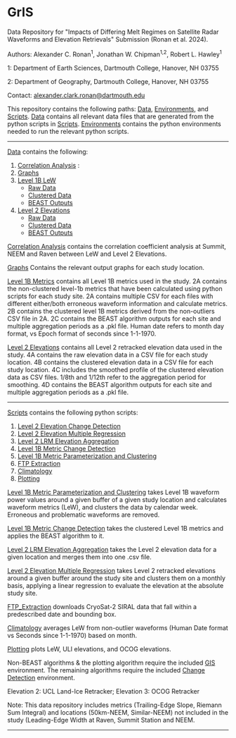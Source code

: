 # GrIS
Data Repository for "Impacts of Differing Melt Regimes on Satellite Radar Waveforms and Elevation Retrievals" Submission (Ronan et al. 2024).

Authors:
Alexander C. Ronan<sup>1</sup>, Jonathan W. Chipman<sup>1,2</sup>, Robert L. Hawley<sup>1</sup>

1: Department of Earth Sciences, Dartmouth College, Hanover, NH 03755

2: Department of Geography, Dartmouth College, Hanover, NH 03755

Contact: alexander.clark.ronan@dartmouth.edu


This repository contains the following paths: [Data](/Data/), [Environments](/Environments/), and [Scripts](/Scripts/).
[Data](/Data/) contains all relevant data files that are generated from the python scripts in [Scripts](/Scripts/). [Environments](/Environments/) contains the python environments needed to run the relevant python scripts. 

--------------------------------------------------------------------------------------------------
[Data](/Data/) contains the following:
  1. [Correlation Analysis](/Data/Correlation_Analysis/) : 
  2. [Graphs](/Data/Graphs/)
  3. [Level 1B LeW](/Data/Level_1B_Metrics/)
     * [Raw Data](/Data/Level_1B_Metrics/Level_1B_Raw_Data/)
     * [Clustered Data](/Data/Level_1B_Metrics/Level_1B_Clustered_Data/)
     * [BEAST Outputs](/Data/Level_1B_Metrics/Level_1B_BEAST_Outputs/)
  4. [Level 2 Elevations](/Data/Level_2_Elevations/)
     * [Raw Data](/Data/Level_2_Elevations/Level_2_Elevation_Raw_Data/)
     * [Clustered Data](/Data/Level_2_Elevations/Level_2_Elevation_Clustered_Data/)
     * [BEAST Outputs](/Data/Level_2_Elevations/Level_2_Elevation_BEAST_Outputs/)



[Correlation Analysis](/Data/Correlation_Analysis/) contains the correlation coefficient analysis at Summit, NEEM and Raven between LeW and Level 2 Elevations.

[Graphs](/Data/Graphs/) Contains the relevant output graphs for each study location.

[Level 1B Metrics](/Data/Level_1B_Metrics/) contains all Level 1B metrics used in the study. 2A contains the non-clustered level-1b metrics that have been calculated using python scripts for each study site. 2A contains multiple CSV for each files with different either/both erroneous waveform information and calculate metrics. 2B contains the clustered level 1B metrics derived from the non-outliers CSV file in 2A. 2C contains the BEAST algorithm outputs for each site and multiple aggregation periods as a .pkl file. Human date refers to month day format, vs Epoch format of seconds since 1-1-1970.

[Level 2 Elevations](/Data/Level_2_Elevations/) contains all Level 2 retracked elevation data used in the study. 4A contains the raw elevation data in a CSV file for each study location. 4B contains the clustered elevation data in a CSV file for each study location. 4C includes the smoothed profile of the clustered elevation data as CSV files. 1/8th and 1/12th refer to the aggregation period for smoothing. 4D contains the BEAST algorithm outputs for each site and multiple aggregation periods as a .pkl file. 


--------------------------------------------------------------------------------------------------

[Scripts](/Scripts/) contains the following python scripts:
  1. [Level 2 Elevation Change Detection](/Scripts/elevation_change_detection.py)
  2. [Level 2 Elevation Multiple Regression](/Scripts/elevation_multiple_regression.py)
  3. [Level 2 LRM Elevation Aggregation](/Scripts/level_2_lrm_elevation_aggregation.py)
  4. [Level 1B Metric Change Detection](/Scripts/metric_change_detection.py)
  5. [Level 1B Metric Parameterization and Clustering](/Scripts/parameterization_and_clustering_metrics.py)
  6. [FTP Extraction](/Scripts/ftp_server_extraction.py)
  7. [Climatology](/Scripts/Climatology_LeW.py)
  8. [Plotting](/Scripts/LeW/Elevations_Plot_v2.py)


[Level 1B Metric Parameterization and Clustering](/Scripts/parameterization_and_clustering_metrics.py) takes Level 1B waveform power values around a given buffer of a given study location and calculates waveform metrics (LeW), and clusters the data by calendar week. Erroneous and problematic waveforms are removed. 

[Level 1B Metric Change Detection](/Scripts/metric_change_detection.py) takes the clustered Level 1B metrics and applies the BEAST algorithm to it.

[Level 2 LRM Elevation Aggregation](/Scripts/level_2_lrm_elevation_aggregation.py) takes the Level 2 elevation data for a given location and merges them into one .csv file.

[Level 2 Elevation Multiple Regression](/Scripts/elevation_multiple_regression.py) takes Level 2 retracked elevations around a given buffer around the study site and clusters them on a monthly basis, applying a linear regression to evaluate the elevation at the absolute study site.

[FTP_Extraction](/Scripts/ftp_server_extraction.py) downloads CryoSat-2 SIRAL data that fall within a predescribed date and bounding box.

[Climatology](/Scripts/Climatology_LeW.py) averages LeW from non-outlier waveforms (Human Date format vs Seconds since 1-1-1970) based on month.

[Plotting](/Scripts/LeW/Elevations_Plot_v2.py) plots LeW, ULI elevations, and OCOG elevations.

Non-BEAST algorithms & the plotting algorithm require the included [GIS](/Environments/GIS_environment.yaml) environment. The remaining algorithms require the included [Change Detection](change_detection_environment.yaml) environment.

Elevation 2: UCL Land-Ice Retracker; Elevation 3: OCOG Retracker

Note: This data repository includes metrics (Trailing-Edge Slope, Riemann Sum Integral)  and locations (50km-NEEM, Similar-NEEM) not included in the study (Leading-Edge Width at Raven, Summit Station and NEEM.

--------------------------------------------------------------------------------------------------







